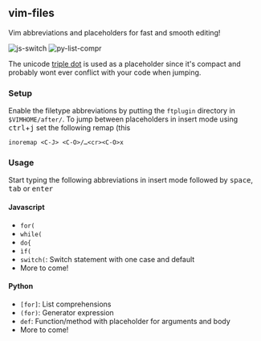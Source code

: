 ## vim-files

Vim abbreviations and placeholders for fast and smooth editing!

![js-switch](https://cloud.githubusercontent.com/assets/376921/14764651/437c294c-09c0-11e6-90c3-6ce717cf176b.gif)
![py-list-compr](https://cloud.githubusercontent.com/assets/376921/14764672/55db5792-09c1-11e6-81fd-82b2d8f90cec.gif)

The unicode [triple dot](http://www.fileformat.info/info/unicode/char/2026/index.htm) is used as a placeholder since it's compact and probably wont ever conflict with your code when jumping.

### Setup
Enable the filetype abbreviations by putting the `ftplugin` directory in `$VIMHOME/after/`. To jump between placeholders in insert mode using <kbd>ctrl</kbd>+<kbd>j</kbd> set the following remap (this 

    inoremap <C-J> <C-O>/…<cr><C-O>x

### Usage
Start typing the following abbreviations in insert mode followed by <kbd>space</kbd>, <kbd>tab</kbd> or <kbd>enter</kbd>

#### Javascript
* `for(`
* `while(`
* `do{`
* `ìf(`
* `switch(`: Switch statement with one case and default
* More to come!

#### Python
* `[for]`: List comprehensions
* `(for)`: Generator expression
* `def`: Function/method with placeholder for arguments and body
* More to come!
